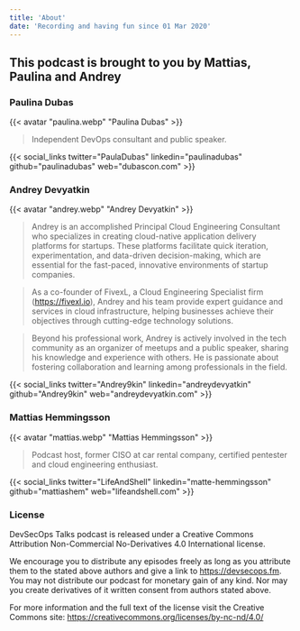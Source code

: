 ```yaml
---
title: 'About'
date: 'Recording and having fun since 01 Mar 2020'
---
```


## This podcast is brought to you by Mattias, Paulina and Andrey

### Paulina Dubas

{{< avatar "paulina.webp" "Paulina Dubas" >}}

> Independent DevOps consultant and public speaker.

{{< social_links twitter="PaulaDubas" linkedin="paulinadubas" github="paulinadubas" web="dubascon.com" >}}

### Andrey Devyatkin

{{< avatar "andrey.webp" "Andrey Devyatkin" >}}

> Andrey is an accomplished Principal Cloud Engineering Consultant who specializes in creating cloud-native application delivery platforms for startups. These platforms facilitate quick iteration, experimentation, and data-driven decision-making, which are essential for the fast-paced, innovative environments of startup companies.

>As a co-founder of FivexL, a Cloud Engineering Specialist firm (https://fivexl.io), Andrey and his team provide expert guidance and services in cloud infrastructure, helping businesses achieve their objectives through cutting-edge technology solutions.

>Beyond his professional work, Andrey is actively involved in the tech community as an organizer of meetups and a public speaker, sharing his knowledge and experience with others. He is passionate about fostering collaboration and learning among professionals in the field.

{{< social_links twitter="Andrey9kin" linkedin="andreydevyatkin" github="Andrey9kin" web="andreydevyatkin.com" >}}

### Mattias Hemmingsson

{{< avatar "mattias.webp" "Mattias Hemmingsson" >}}

> Podcast host, former CISO at car rental company, certified pentester and cloud engineering enthusiast.

{{< social_links twitter="LifeAndShell" linkedin="matte-hemmingsson" github="mattiashem" web="lifeandshell.com" >}}

### License

DevSecOps Talks podcast is released under a Creative Commons Attribution Non-Commercial No-Derivatives 4.0 International license.

We encourage you to distribute any episodes freely as long as you attribute them to the stated above authors and give a link to https://devsecops.fm.
You may not distribute our podcast for monetary gain of any kind. Nor may you create derivatives of it written consent from authors stated above.

For more information and the full text of the license visit the Creative Commons site: https://creativecommons.org/licenses/by-nc-nd/4.0/
